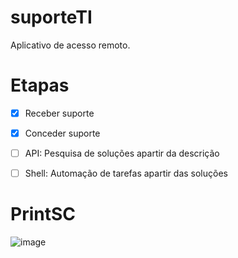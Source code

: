 # suporteTI
Aplicativo de acesso remoto. 


# Etapas

- [x] Receber suporte
- [x] Conceder suporte
- [ ] API: Pesquisa de soluções apartir da descrição
- [ ] Shell: Automação de tarefas apartir das soluções


# PrintSC

![image](https://drive.google.com/uc?export=view&id=1rXXm9FXOo1WimaBUarERs9W2DatGfHT2)